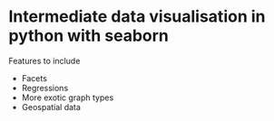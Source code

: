 # Intermediate data visualisation in python with seaborn

Features to include
- Facets
- Regressions
- More exotic graph types
- Geospatial data

